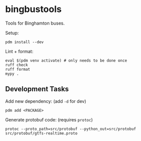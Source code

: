 # bingbustools

Tools for Binghamton buses.

Setup:

```
pdm install --dev
```

Lint + format:

```
eval $(pdm venv activate) # only needs to be done once
ruff check
ruff format
mypy .
```

## Development Tasks

Add new dependency: (add `-d` for dev)

```
pdm add <PACKAGE>
```

Generate protobuf code: (requires `protoc`)

```
protoc --proto_path=src/protobuf --python_out=src/protobuf src/protobuf/gtfs-realtime.proto
```
